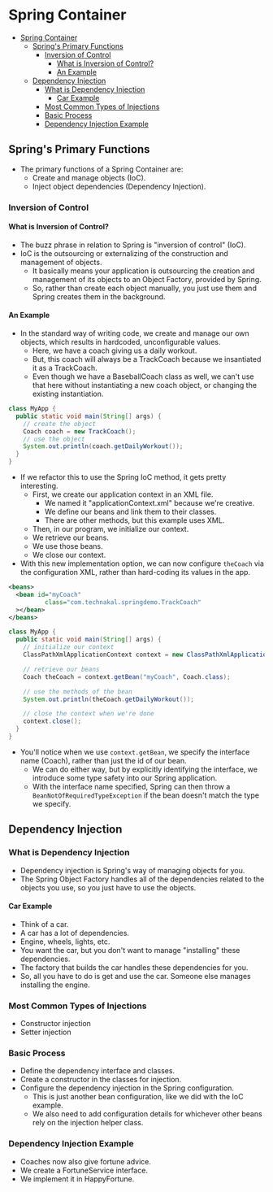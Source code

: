 # Spring Container

- [Spring Container](#spring-container)
  - [Spring's Primary Functions](#springs-primary-functions)
    - [Inversion of Control](#inversion-of-control)
      - [What is Inversion of Control?](#what-is-inversion-of-control)
      - [An Example](#an-example)
  - [Dependency Injection](#dependency-injection)
    - [What is Dependency Injection](#what-is-dependency-injection)
      - [Car Example](#car-example)
    - [Most Common Types of Injections](#most-common-types-of-injections)
    - [Basic Process](#basic-process)
    - [Dependency Injection Example](#dependency-injection-example)

## Spring's Primary Functions

- The primary functions of a Spring Container are:
  - Create and manage objects (IoC).
  - Inject object dependencies (Dependency Injection).

### Inversion of Control

#### What is Inversion of Control?

- The buzz phrase in relation to Spring is "inversion of control" (IoC).
- IoC is the outsourcing or externalizing of the construction and management of objects.
  - It basically means your application is outsourcing the creation and management of its objects to an Object Factory, provided by Spring.
  - So, rather than create each object manually, you just use them and Spring creates them in the background.

#### An Example

- In the standard way of writing code, we create and manage our own objects, which results in hardcoded, unconfigurable values.
  - Here, we have a coach giving us a daily workout.
  - But, this coach will always be a TrackCoach because we insantiated it as a TrackCoach.
  - Even though we have a BaseballCoach class as well, we can't use that here without instantiating a new coach object, or changing the existing instantiation.

```java
class MyApp {
  public static void main(String[] args) {
    // create the object
    Coach coach = new TrackCoach();
    // use the object
    System.out.println(coach.getDailyWorkout());
  }
}
```

- If we refactor this to use the Spring IoC method, it gets pretty interesting.
  - First, we create our application context in an XML file.
    - We named it "applicationContext.xml" because we're creative.
    - We define our beans and link them to their classes.
    - There are other methods, but this example uses XML.
  - Then, in our program, we initialize our context.
  - We retrieve our beans.
  - We use those beans.
  - We close our context.
- With this new implementation option, we can now configure `theCoach` via the configuration XML, rather than hard-coding its values in the app.

```xml
<beans>
  <bean id="myCoach"
          class="com.technakal.springdemo.TrackCoach"
  ></bean>
</beans>
```

```java
class MyApp {
  public static void main(String[] args) {
    // initialize our context
    ClassPathXmlApplicationContext context = new ClassPathXmlApplicationContext("applicationContext.xml");

    // retrieve our beans
    Coach theCoach = context.getBean("myCoach", Coach.class);

    // use the methods of the bean
    System.out.println(theCoach.getDailyWorkout());

    // close the context when we're done
    context.close();
  }
}
```

- You'll notice when we use `context.getBean`, we specify the interface name (Coach), rather than just the id of our bean.
  - We can do either way, but by explicitly identifying the interface, we introduce some type safety into our Spring application.
  - With the interface name specified, Spring can then throw a `BeanNotOfRequiredTypeException` if the bean doesn't match the type we specify.

## Dependency Injection

### What is Dependency Injection

- Dependency injection is Spring's way of managing objects for you.
- The Spring Object Factory handles all of the dependencies related to the objects you use, so you just have to use the objects.

#### Car Example

- Think of a car.
- A car has a lot of dependencies.
- Engine, wheels, lights, etc.
- You want the car, but you don't want to manage "installing" these dependencies.
- The factory that builds the car handles these dependencies for you.
- So, all you have to do is get and use the car. Someone else manages installing the engine.

### Most Common Types of Injections

- Constructor injection
- Setter injection

### Basic Process

- Define the dependency interface and classes.
- Create a constructor in the classes for injection.
- Configure the dependency injection in the Spring configuration.
  - This is just another bean configuration, like we did with the IoC example.
  - We also need to add configuration details for whichever other beans rely on the injection helper class.

### Dependency Injection Example

- Coaches now also give fortune advice.
- We create a FortuneService interface.
- We implement it in HappyFortune.
